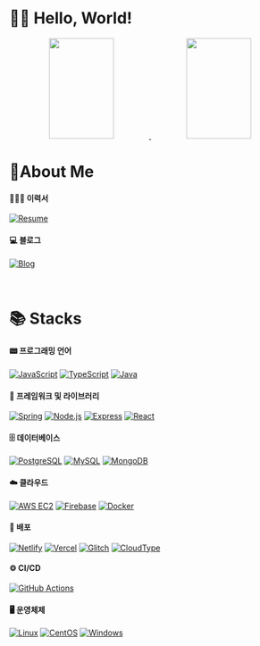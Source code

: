 # 👨‍💻 Hello, World! 

<p align="center">
  <a href="#" onclick="return false;" style="pointer-events: none;">
    <img src="https://github-readme-stats.vercel.app/api?username=vedivero&theme=gruvbox_light" width="48%" height="180"> 
  </a>
  <a href="#" style="pointer-events: none;">
    <img src="https://render.gitanimals.org/farms/vedivero" width="48%" height="180">
  </a>
</p>

<!--dark, radical, merko, gruvbox, tokyonight, onedark, cobalt, synthwave, highcontrast, dracula, gruvbox_light-->
<!--https://msyu1207.tistory.com/entry/git-profile-%EA%BE%B8%EB%AF%B8%EA%B8%B0-feat-badge-github-readme-stats-->

# 🙂About Me

#### 👨🏻‍💻 이력서
[![Resume](https://img.shields.io/badge/📄%20Resume-0078D6?style=for-the-badge&logo=microsoftword&logoColor=white)](https://resume-lee.netlify.app/)
#### 💻 블로그
[![Blog](https://img.shields.io/badge/✍️%20Blog-20C997?style=for-the-badge&logo=blogger&logoColor=white)](https://velog.io/@vedivero/posts)

<br>

# 📚 Stacks

#### 📟 프로그래밍 언어
[![JavaScript](https://img.shields.io/badge/JavaScript-F7DF1E?style=for-the-badge&logo=javascript&logoColor=black)]()
[![TypeScript](https://img.shields.io/badge/TypeScript-3178C6?style=for-the-badge&logo=typescript&logoColor=white)]()
[![Java](https://img.shields.io/badge/Java-F80000?style=for-the-badge&logo=openjdk&logoColor=white)]()

#### 🚀 프레임워크 및 라이브러리
[![Spring](https://img.shields.io/badge/Spring-6DB33F?style=for-the-badge&logo=spring&logoColor=white)]()
[![Node.js](https://img.shields.io/badge/Node.js-339933?style=for-the-badge&logo=nodedotjs&logoColor=white)]()
[![Express](https://img.shields.io/badge/Express-000000?style=for-the-badge&logo=express&logoColor=white)]()
[![React](https://img.shields.io/badge/React-61DAFB?style=for-the-badge&logo=react&logoColor=black)]()

#### 🗄️ 데이터베이스
[![PostgreSQL](https://img.shields.io/badge/PostgreSQL-4169E1?style=for-the-badge&logo=postgresql&logoColor=white)]()
[![MySQL](https://img.shields.io/badge/MySQL-4479A1?style=for-the-badge&logo=mysql&logoColor=white)]()
[![MongoDB](https://img.shields.io/badge/MongoDB-47A248?style=for-the-badge&logo=mongodb&logoColor=white)]()

#### ☁️ 클라우드
[![AWS EC2](https://img.shields.io/badge/AWS%20EC2-FF9900?style=for-the-badge&logo=amazon-ec2&logoColor=white)]()
[![Firebase](https://img.shields.io/badge/Firebase-FFCA28?style=for-the-badge&logo=firebase&logoColor=black)]()
[![Docker](https://img.shields.io/badge/Docker-2496ED?style=for-the-badge&logo=docker&logoColor=white)]()

#### 🚀 배포
[![Netlify](https://img.shields.io/badge/Netlify-00C7B7?style=for-the-badge&logo=netlify&logoColor=white)]()
[![Vercel](https://img.shields.io/badge/Vercel-000000?style=for-the-badge&logo=vercel&logoColor=white)]()
[![Glitch](https://img.shields.io/badge/Glitch-2800ff?style=for-the-badge&logo=glitch&logoColor=white)]()
[![CloudType](https://img.shields.io/badge/CloudType-FF7800?style=for-the-badge&logo=amazonaws&logoColor=white)]()

#### ⚙️ CI/CD
[![GitHub Actions](https://img.shields.io/badge/GitHub%20Actions-2088FF?style=for-the-badge&logo=githubactions&logoColor=white)]()

#### 🖥️ 운영체제
[![Linux](https://img.shields.io/badge/Linux-FCC624?style=for-the-badge&logo=linux&logoColor=black)]()
[![CentOS](https://img.shields.io/badge/CentOS-262577?style=for-the-badge&logo=centos&logoColor=white)]()
[![Windows](https://img.shields.io/badge/Windows-0078D6?style=for-the-badge&logo=windows&logoColor=white)]()
